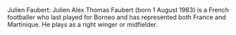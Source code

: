 Julien Faubert: Julien Alex Thomas Faubert (born 1 August 1983) is a French footballer who last played for Borneo and has represented both France and Martinique. He plays as a right winger or midfielder.
